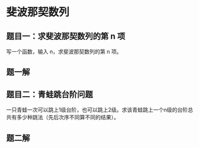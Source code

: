 # 斐波那契数列

## 题目一：求斐波那契数列的第 n 项

写一个函数，输入 n，求斐波那契数列的第 n 项。

## 题一解

## 题目二：青蛙跳台阶问题

一只青蛙一次可以跳上1级台阶，也可以跳上2级。求该青蛙跳上一个n级的台阶总共有多少种跳法（先后次序不同算不同的结果）。

## 题二解
